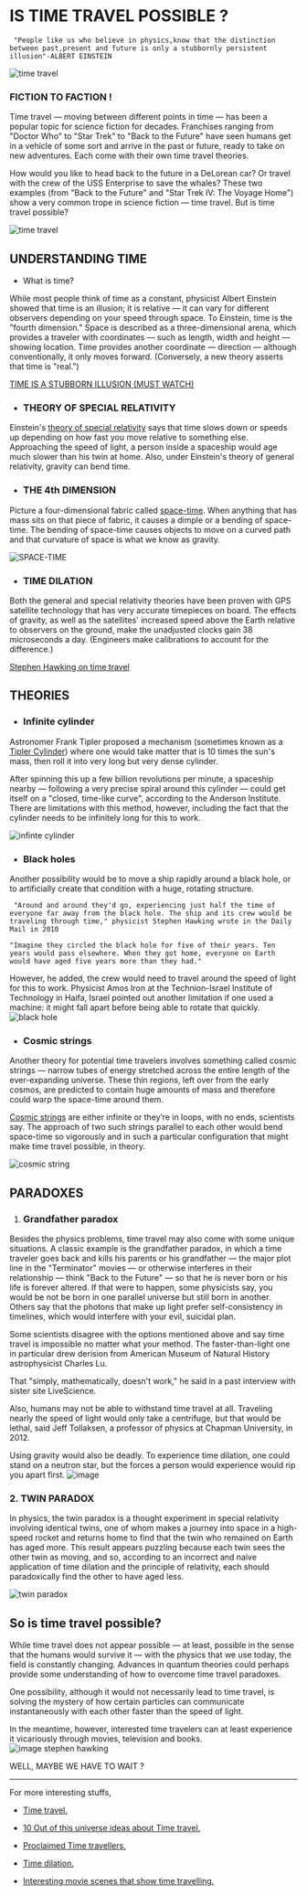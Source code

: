 # IS TIME TRAVEL POSSIBLE ?
` "People like us who believe in physics,know that the distinction between past,present and future is only a stubbornly persistent illusion"-ALBERT EINSTEIN`


![time travel](https://images.saymedia-content.com/.image/c_limit%2Ccs_srgb%2Cq_auto:good%2Cw_403/MTc2NDU3MjA0NDk1NjIzMzgx/another-dimension-a-secret-path-how-to-go-in-that.webp )
### FICTION TO FACTION !
Time travel — moving between different points in time — has been a popular topic for science fiction for decades. Franchises ranging from "Doctor Who" to "Star Trek" to "Back to the Future" have seen humans get in a vehicle of some sort and arrive in the past or future, ready to take on new adventures. Each come with their own time travel theories.


How would you like to head back to the future in a DeLorean car? Or travel with the crew of the USS Enterprise to save the whales? These two examples (from "Back to the Future" and "Star Trek IV: The Voyage Home") show a very common trope in science fiction — time travel. But is time travel possible?


![time travel](https://www.bigfinish.com/image/release/2272/large.jpg)


## UNDERSTANDING TIME
* What is time? 

While most people think of time as a constant, physicist Albert Einstein showed that time is an illusion; it is relative — it can vary for different observers depending on your speed through space. To Einstein, time is the "fourth dimension." Space is described as a three-dimensional arena, which provides a traveler with coordinates — such as length, width and height —showing location. Time provides another coordinate — direction — although conventionally, it only moves forward. (Conversely, a new theory asserts that time is "real.")

[TIME IS A STUBBORN ILLUSION (MUST WATCH) ](https://www.youtube.com/watch?v=ZyYqyYAKGC0)
* ### THEORY OF SPECIAL RELATIVITY
Einstein's [theory of special relativity](https://www.space.com/17661-theory-general-relativity.html) says that time slows down or speeds up depending on how fast you move relative to something else. Approaching the speed of light, a person inside a spaceship would age much slower than his twin at home. Also, under Einstein's theory of general relativity, gravity can bend time.

* ### THE 4th DIMENSION
Picture a four-dimensional fabric called [space-time](https://www.space.com/655-matter-rides-black-hole-space-time-wave.html). When anything that has mass sits on that piece of fabric, it causes a dimple or a bending of space-time. The bending of space-time causes objects to move on a curved path and that curvature of space is what we know as gravity.

![SPACE-TIME](https://cdn.mos.cms.futurecdn.net/WcygHAY8WVxy2ToWBqQuxZ.jpg)

* ### TIME DILATION


Both the general and special relativity theories have been proven with GPS satellite technology that has very accurate timepieces on board. The effects of gravity, as well as the satellites' increased speed above the Earth relative to observers on the ground, make the unadjusted clocks gain 38 microseconds a day. (Engineers make calibrations to account for the difference.)



[Stephen Hawking on time travel](https://www.businessinsider.com/stephen-hawking-book-backward-time-travel-possibility-2018-11)
## THEORIES
* ###  Infinite cylinder

Astronomer Frank Tipler proposed a mechanism (sometimes known as a [Tipler Cylinder](https://en.wikipedia.org/wiki/Tipler_cylinder)) where one would take matter that is 10 times the sun's mass, then roll it into very long but very dense cylinder.

After spinning this up a few billion revolutions per minute, a spaceship nearby — following a very precise spiral around this cylinder — could get itself on a "closed, time-like curve", according to the Anderson Institute. There are limitations with this method, however, including the fact that the cylinder needs to be infinitely long for this to work.

![infinte cylinder](https://i.pinimg.com/originals/85/1e/ef/851eef3f13565a792925e030b8c5195c.jpg)                                 

* ### Black holes

Another possibility would be to move a ship rapidly around a black hole, or to artificially create that condition with a huge, rotating structure.

` "Around and around they'd go, experiencing just half the time of everyone far away from the black hole. The ship and its crew would be traveling through time," physicist Stephen Hawking wrote in the Daily Mail in 2010`

`"Imagine they circled the black hole for five of their years. Ten years would pass elsewhere. When they got home, everyone on Earth would have aged five years more than they had."`

However, he added, the crew would need to travel around the speed of light for this to work. Physicist Amos Iron at the Technion-Israel Institute of Technology in Haifa, Israel pointed out another limitation if one used a machine: it might fall apart before being able to rotate that quickly.
![black hole](https://cdn.mos.cms.futurecdn.net/kATxTFDJyqt3pdUjsU6C7E.jpg)

* ###  Cosmic strings

Another theory for potential time travelers involves something called cosmic strings — narrow tubes of energy stretched across the entire length of the ever-expanding universe. These thin regions, left over from the early cosmos, are predicted to contain huge amounts of mass and therefore could warp the space-time around them.

[Cosmic strings](https://www.space.com/mysterious-cosmic-strings-gravitational-waves.html) are either infinite or they’re in loops, with no ends, scientists say. The approach of two such strings parallel to each other would bend space-time so vigorously and in such a particular configuration that might make time travel possible, in theory.

![cosmic string](https://assets.newatlas.com/dims4/default/160632e/2147483647/strip/true/crop/684x600+0+0/resize/684x600!/quality/90/?url=http%3A%2F%2Fnewatlas-brightspot.s3.amazonaws.com%2Fa2%2Fd5%2Fd12b1cd94531adeec62e0aaa5e0d%2Fantimatter-neutrinos.jpg)

## PARADOXES
1) ### Grandfather paradox

Besides the physics problems, time travel may also come with some unique situations. A classic example is the grandfather paradox, in which a time traveler goes back and kills his parents or his grandfather — the major plot line in the "Terminator" movies — or otherwise interferes in their relationship — think "Back to the Future" — so that he is never born or his life is forever altered.
If that were to happen, some physicists say, you would be not be born in one parallel universe but still born in another. Others say that the photons that make up light prefer self-consistency in timelines, which would interfere with your evil, suicidal plan.

Some scientists disagree with the options mentioned above and say time travel is impossible no matter what your method. The faster-than-light one in particular drew derision from American Museum of Natural History astrophysicist Charles Lu.

That "simply, mathematically, doesn't work," he said in a past interview with sister site LiveScience.

Also, humans may not be able to withstand time travel at all. Traveling nearly the speed of light would only take a centrifuge, but that would be lethal, said Jeff Tollaksen, a professor of physics at Chapman University, in 2012.

Using gravity would also be deadly. To experience time dilation, one could stand on a neutron star, but the forces a person would experience would rip you apart first.
![image](https://live.staticflickr.com/8459/7936218464_8f1dcacde8_z.jpg)
 ### 2. TWIN PARADOX
In physics, the twin paradox is a thought experiment in special relativity involving identical twins, one of whom makes a journey into space in a high-speed rocket and returns home to find that the twin who remained on Earth has aged more. This result appears puzzling because each twin sees the other twin as moving, and so, according to an incorrect and naive application of time dilation and the principle of relativity, each should paradoxically find the other to have aged less. 

![twin paradox](https://external-preview.redd.it/9hn7M852S78tSgZEBeG4iZC2w_lv3lAl8DWYMq4LIPs.jpg?auto=webp&s=148d96e83ea859c8c85b1bb71961ab75fb37df76)

## So is time travel possible?


While time travel does not appear possible — at least, possible in the sense that the humans would survive it — with the physics that we use today, the field is constantly changing. Advances in quantum theories could perhaps provide some understanding of how to overcome time travel paradoxes.

One possibility, although it would not necessarily lead to time travel, is solving the mystery of how certain particles can communicate instantaneously with each other faster than the speed of light.

In the meantime, however, interested time travelers can at least experience it vicariously through movies, television and books.
![image stephen hawking](https://quotefancy.com/media/wallpaper/3840x2160/5508-Stephen-Hawking-Quote-If-time-travel-is-possible-where-are-the.jpg)

WELL, MAYBE WE HAVE TO WAIT ?
___
For more interesting stuffs,

*  [Time travel.](https://www.youtube.com/watch?v=DoJU3GxkuYw)

* [10 Out of this universe ideas about Time travel.](https://listverse.com/2018/04/11/10-out-of-this-universe-ideas-about-time-travel/)
* [Proclaimed Time travellers.](https://www.youtube.com/watch?v=ezJrzGajsNg)
* [Time dilation.](https://www.youtube.com/watch?v=HHRK6ojWdtU)
* [Interesting movie scenes that show time travelling.](https://www.youtube.com/watch?v=WFlLhXrYlWg)









